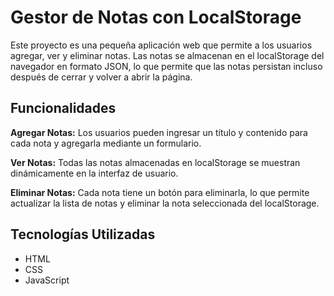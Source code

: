 
# Gestor de Notas con LocalStorage

Este proyecto es una pequeña aplicación web que permite a los usuarios agregar, ver y eliminar notas. Las notas se almacenan en el localStorage del navegador en formato JSON, lo que permite que las notas persistan incluso después de cerrar y volver a abrir la página.

## Funcionalidades

**Agregar Notas:** Los usuarios pueden ingresar un título y contenido para cada nota y agregarla mediante un formulario.

**Ver Notas:** Todas las notas almacenadas en localStorage se muestran dinámicamente en la interfaz de usuario.

**Eliminar Notas:** Cada nota tiene un botón para eliminarla, lo que permite actualizar la lista de notas y eliminar la nota seleccionada del localStorage.

## Tecnologías Utilizadas
- HTML
- CSS
- JavaScript
